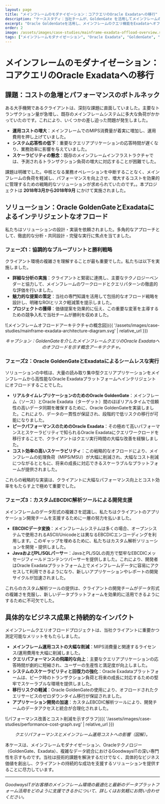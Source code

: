 ```yaml
---
layout: page
title: "メインフレームのモダナイゼーション：コアクエリのOracle Exadataへの移行"
description: "ケーススタディ：当社チームが、GoldenGate を活用してメインフレームのクエリアプリケーションを Oracle Exadata に効果的にオフロードし、主要顧客のコスト削減とパフォーマンス向上を実現した方法をご紹介します"
excerpt: "Oracle GoldenGateを活用し、メインフレームのクエリ機能をExadataへオフロードすることで、負荷軽減、速度向上、コスト削減を実現しました。このプロジェクトは、当社の複雑な課題解決能力を証明するものです。"
order: 2
image: /assets/images/case-studies/mainframe-exadata-offload-overview.svg # 替换为项目主图
tags: ["メインフレームモダナイゼーション", "Oracle Exadata", "GoldenGate", "コスト最適化", "パフォーマンスチューニング", "EBCDIC", "レガシーシステム移行"]
---
```


# メインフレームのモダナイゼーション：コアクエリのOracle Exadataへの移行

## 課題：コストの急増とパフォーマンスのボトルネック

ある大手機関であるクライアントは、深刻な課題に直面していました。主要なトランザクション量が急増し、既存のメインフレームシステムに多大な負荷がかかっていたのです。これにより、いくつかの差し迫った問題が発生しました。

*   **運用コストの増大**：メインフレームでのMIPS消費量が着実に増加し、運用費用を押し上げていました。
*   **システム応答性の低下**：重要なクエリアプリケーションの応答時間が遅くなり、業務効率に影響を与えていました。
*   **スケーラビリティの懸念**：既存のメインフレームインフラストラクチャでは、予測されるトランザクション負荷の増大に対応することが困難でした。

課題は明確でした。中核となる業務オペレーションを中断することなく、メインフレームの負荷を軽減し、パフォーマンスを向上させ、増大するコストを効果的に管理するための戦略的なソリューションが求められていたのです。。本プロジェクトは **2018年3月から2018年9月** にかけて実施されました。

## ソリューション：Oracle GoldenGateとExadataによるインテリジェントなオフロード

私たちはソリューションの設計・実装を依頼されました。多角的なアプローチとして、徹底的な分析・共同設計・完璧な実行に焦点を当てました。

### フェーズ1：協調的なブループリントと勝利戦略
クライアント環境の複雑さを理解することが最も重要でした。私たちは以下を実施しました。
*   **詳細な分析の実施**：クライアントと緊密に連携し、主要なテクノロジーベンダーと協力して、メインフレームのワークロードとクエリパターンの徹底的な評価を行いました。
*   **魅力的な提案の策定**：当社の専門知識を活用して包括的なオフロード戦略を設計し、明確なROIとリスク軽減策を提示しました。
*   **プロジェクトの獲得**：価値提案を効果的に伝え、この重要な変革を主導するための競争入札で当社チームが勝利を収めました。

![メインフレームオフロードアーキテクチャの概念図]({{ '/assets/images/case-studies/mainframe-exadata-architecture-diagram.svg' | relative_url }})
*<center>キャプション：GoldenGateを介したメインフレームクエリのOracle Exadataへのオフロードを示す概念アーキテクチャ。</center>*

### フェーズ2：Oracle GoldenGateとExadataによるシームレスな実行　
ソリューションの中核は、大量の読み取り集中型クエリアプリケーションをメインフレームから高性能なOracle Exadataプラットフォームへインテリジェントにオフロードすることでした。
*   **リアルタイムレプリケーションのためのOracle GoldenGate**：メインフレーム（ソース）とOracle Exadata（ターゲット）間のほぼリアルタイムで信頼性の高いデータ同期を確保するために、Oracle GoldenGateを実装しました。これにより、データの一貫性が保証され、段階的で低リスクの移行が可能になりました。
*   **ピークパフォーマンスのためのOracle Exadata**：その極めて高いパフォーマンスとスケーラビリティで知られるOracle Exadataにクエリワークロードを移行することで、クライアントはクエリ実行時間の大幅な改善を経験しました。
*   **コスト効率の高いスケーラビリティ**：この戦略的なオフロードにより、メインフレームの処理負荷（MIPS/MSU）が大幅に削減され、大幅なコスト削減につながるとともに、将来の成長に対応できるスケーラブルなプラットフォームが提供されました。

これらの戦略的な実装は、クライアントに大幅なパフォーマンス向上とコスト効率をもたらす上で極めて重要でした。

### フェーズ3：カスタムEBCDIC解析ツールによる開発支援
メインフレームのデータ形式の複雑さを認識し、私たちはクライアントのアプリケーション開発チームを支援するために一層の努力を払いました。
*   **EBCDICデータ変換**：メインフレームシステムは多くの場合、オープンシステムで使用されるASCII/Unicodeとは異なるEBCDICエンコーディングを利用します。このギャップを埋めるために、私たちはカスタム解析ソリューションを開発・提供しました。
*   **JavaおよびPL/SQLパーサー**：JavaとPL/SQLの両方で堅牢なEBCDICメッセージフィールドコンテンツパーサーを提供しました。これにより、開発者はOracle Exadataプラットフォーム上でメインフレームデータに容易にアクセスして利用できるようになり、新しいアプリケーションやレポートの開発サイクルが加速されました。

これらのカスタム解析ツールの提供は、クライアントの開発チームがデータ形式の複雑さを克服し、新しいデータプラットフォームを効果的に活用できるようにするために不可欠でした。

## 具体的なビジネス成果と持続的なインパクト

メインフレームクエリオフロードプロジェクトは、当社クライアントに重要かつ測定可能なメリットをもたらしました。

*   **メインフレーム運用コストの大幅な削減**：MIPS消費量と関連するライセンス/運用費用を大幅に削減しました。
*   **クエリパフォーマンスの飛躍的な向上**：主要なクエリアプリケーションの応答時間が劇的に短縮され、ユーザーの生産性と満足度が向上しました。
*   **システムのスケーラビリティと回復力の強化**：Oracle Exadataプラットフォームは、ピーク時のトランザクション負荷と将来の成長に対応するための堅牢でスケーラブルな環境を提供しました。
*   **移行リスクの軽減**：Oracle GoldenGateの使用により、オフロードされたクエリサービスのゼロダウンタイム移行が保証されました。
*   **アプリケーション開発の加速**：カスタムEBCDIC解析ツールにより、開発チームのデータアクセスと統合が合理化されました。

![パフォーマンス改善とコスト削減を示すグラフ]({{ '/assets/images/case-studies/performance-cost-graph.svg' | relative_url }})
*<center>クエリパフォーマンスとメインフレーム運用コストへの影響（図解）。</center>*

本ケースは、メインフレームモダナイゼーション、Oracleテクノロジー（GoldenGate、Exadata）、複雑なデータ統合におけるGoodwaysITの深い専門性を示すものです。当社は技術的課題を解決するだけでなく、具体的なビジネス価値を創出し、クライアントの持続的な成功を支援するソリューションを提供することに尽力しています。

---

*GoodwaysITがお客様のメインフレーム環境の最適化と最新のデータプラットフォーム活用をどのように支援できるかについて、詳しくはお気軽にお問い合わせください。*
